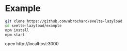 # Example

```bash
git clone https://github.com/abrochard/svelte-lazyload
cd svelte-lazyload/example
npm install
npm start
```

open http://localhost:3000
